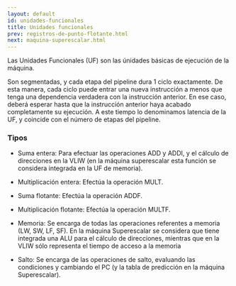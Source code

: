 ```yaml
---
layout: default
id: unidades-funcionales
title: Unidades funcionales
prev: registros-de-punto-flotante.html
next: maquina-superescalar.html
---
```


Las Unidades Funcionales (UF) son las únidades básicas de ejecución de la máquina.

Son segmentadas, y cada etapa del pipeline dura 1 ciclo exactamente. De esta manera, cada ciclo puede entrar una nueva instrucción a menos que tenga una dependencia verdadera con la instrucción anterior. En ese caso, deberá esperar hasta que la instrucción anterior haya acabado completamente su ejecución. A este tiempo lo denominamos latencia de la UF, y coincide con el número de etapas del pipeline.

### Tipos

* Suma entera: Para efectuar las operaciones ADD y ADDI, y el cálculo de direcciones en la VLIW (en la máquina superescalar esta función se considera integrada en la UF de memoria).

* Multiplicación entera: Efectúa la operación MULT.

* Suma flotante: Efectúa la operación ADDF.

* Multiplicación flotante: Efectúa la operación MULTF.

* Memoria: Se encarga de todas las operaciones referentes a memoria (LW, SW, LF, SF). En la máquina Superescalar se considera que tiene integrada una ALU para el cálculo de direcciones, mientras que en la VLIW sólo representa el tiempo de acceso a la memoria

* Salto: Se encarga de las operaciones de salto, evaluando las condiciones y cambiando el PC (y la tabla de predicción en la máquina Superescalar).